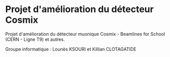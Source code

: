 # Projet d'amélioration du détecteur Cosmix
Projet d'amélioration du détecteur muonique Cosmix - Beamlines for School (CERN - Ligne T9) et autres.

Groupe informatique : Lounès KSOURI et Killian CLOTAGATIDE
